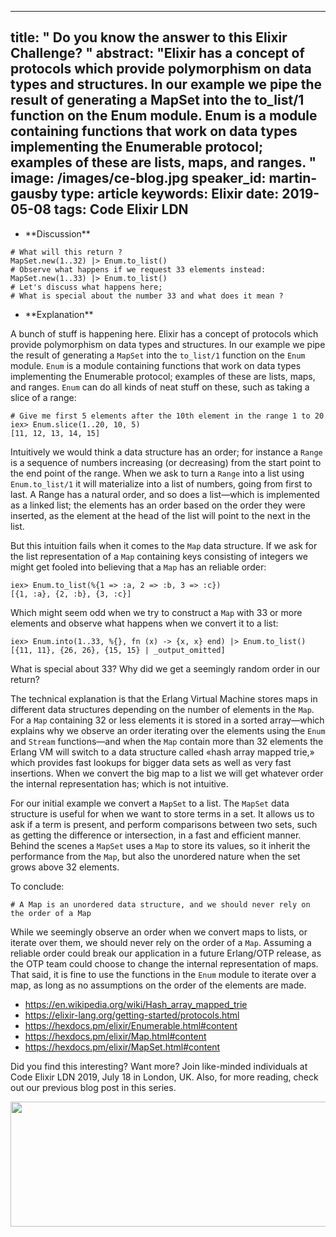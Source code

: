 
---
title: " Do you know the answer to this Elixir Challenge?
"
abstract: "Elixir has a concept of protocols which provide polymorphism on data types and structures. In our example we pipe the result of generating a MapSet into the to_list/1 function on the Enum module. Enum is a module containing functions that work on data types implementing the Enumerable protocol; examples of these are lists, maps, and ranges.
"
image: /images/ce-blog.jpg
speaker_id: martin-gausby
type: article
keywords: Elixir
date: 2019-05-08
tags: Code Elixir LDN
---
<ul>
	<li>**Discussion**</li>
</ul>

<pre>
<code class="language-elixir"># What will this return ?
MapSet.new(1..32) |&gt; Enum.to_list()
# Observe what happens if we request 33 elements instead:
MapSet.new(1..33) |&gt; Enum.to_list()
# Let's discuss what happens here;
# What is special about the number 33 and what does it mean ?</code></pre>

<ul>
	<li>**Explanation**</li>
</ul>

A bunch of stuff is happening here. Elixir has a concept of protocols which provide polymorphism on data types and structures. In our example we pipe the result of generating a <code>MapSet</code> into the <code>to_list/1</code> function on the <code>Enum</code> module. <code>Enum</code> is a module containing functions that work on data types implementing the Enumerable protocol; examples of these are lists, maps, and ranges. <code>Enum</code> can do all kinds of neat stuff on these, such as taking a slice of a range:

<pre>
<code class="language-elixir"># Give me first 5 elements after the 10th element in the range 1 to 20
iex&gt; Enum.slice(1..20, 10, 5)
[11, 12, 13, 14, 15]</code></pre>

Intuitively we would think a data structure has an order; for instance a <code>Range</code> is a sequence of numbers increasing (or decreasing) from the start point to the end point of the range. When we ask to turn a <code>Range</code> into a list using <code>Enum.to_list/1</code> it will materialize into a list of numbers, going from first to last. A Range has a natural order, and so does a list&mdash;which is implemented as a linked list; the elements has an order based on the order they were inserted, as the element at the head of the list will point to the next in the list.

But this intuition fails when it comes to the <code>Map</code> data structure. If we ask for the list representation of a <code>Map</code> containing keys consisting of integers we might get fooled into believing that a <code>Map</code> has an reliable order:

<pre>
<code class="language-elixir">iex&gt; Enum.to_list(%{1 =&gt; :a, 2 =&gt; :b, 3 =&gt; :c})
[{1, :a}, {2, :b}, {3, :c}]</code></pre>

Which might seem odd when we try to construct a <code>Map</code> with 33 or more elements and observe what happens when we convert it to a list:

<pre>
<code class="language-elixir">iex&gt; Enum.into(1..33, %{}, fn (x) -&gt; {x, x} end) |&gt; Enum.to_list()
[{11, 11}, {26, 26}, {15, 15} | _output_omitted]</code></pre>

What is special about 33? Why did we get a seemingly random order in our return?

The technical explanation is that the Erlang Virtual Machine stores maps in different data structures depending on the number of elements in the <code>Map</code>. For a <code>Map</code> containing 32 or less elements it is stored in a sorted array&mdash;which explains why we observe an order iterating over the elements using the <code>Enum</code> and <code>Stream</code> functions&mdash;and when the <code>Map</code> contain more than 32 elements the Erlang VM will switch to a data structure called &laquo;hash array mapped trie,&raquo; which provides fast lookups for bigger data sets as well as very fast insertions. When we convert the big map to a list we will get whatever order the internal representation has; which is not intuitive.

For our initial example we convert a <code>MapSet</code> to a list. The <code>MapSet</code> data structure is useful for when we want to store terms in a set. It allows us to ask if a term is present, and perform comparisons between two sets, such as getting the difference or intersection, in a fast and efficient manner. Behind the scenes a <code>MapSet</code> uses a <code>Map</code> to store its values, so it inherit the performance from the <code>Map</code>, but also the unordered nature when the set grows above 32 elements.

To conclude:

<pre>
<code class="language-elixir"># A Map is an unordered data structure, and we should never rely on the order of a Map</code></pre>

While we seemingly observe an order when we convert maps to lists, or iterate over them, we should never rely on the order of a <code>Map</code>. Assuming a reliable order could break our application in a future Erlang/OTP release, as the OTP team could choose to change the internal representation of maps. That said, it is fine to use the functions in the <code>Enum</code> module to iterate over a map, as long as no assumptions on the order of the elements are made.

<ul>
	<li><a href="https://en.wikipedia.org/wiki/Hash_array_mapped_trie" rel="nofollow">https://en.wikipedia.org/wiki/Hash_array_mapped_trie</a></li>
	<li><a href="https://elixir-lang.org/getting-started/protocols.html" rel="nofollow">https://elixir-lang.org/getting-started/protocols.html</a></li>
	<li><a href="https://hexdocs.pm/elixir/Enumerable.html#content" rel="nofollow">https://hexdocs.pm/elixir/Enumerable.html#content</a></li>
	<li><a href="https://hexdocs.pm/elixir/Map.html#content" rel="nofollow">https://hexdocs.pm/elixir/Map.html#content</a></li>
	<li><a href="https://hexdocs.pm/elixir/MapSet.html#content" rel="nofollow">https://hexdocs.pm/elixir/MapSet.html#content</a></li>
</ul>

Did you find this interesting? Want more? Join like-minded individuals at Code Elixir LDN 2019, July 18 in London, UK. Also, for more reading, check out our previous blog post in this series.

<a href="https://codesync.global/conferences/code-elixir-ldn-2019/"><img alt="" src="/uploads/media/default/0001/01/072c1e3e023c11e05b91de4d16a609e5ccaddf9d.jpeg" style="height:200px; width:1000px" /></a>
